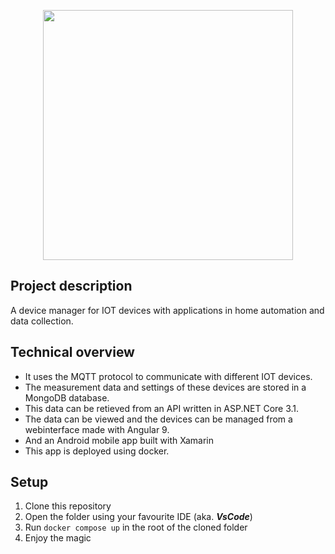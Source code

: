 <p align="center"><img src="https://www.jorenthijs.be/images/projects/iot_devicemanager.svg" width="400"></p>

## Project description

A device manager for IOT devices with applications in home automation and data collection.

## Technical overview

- It uses the MQTT protocol to communicate with different IOT devices.
- The measurement data and settings of these devices are stored in a MongoDB database.
- This data can be retieved from an API written in ASP.NET Core 3.1.
- The data can be viewed and the devices can be managed from a webinterface made with Angular 9.
- And an Android mobile app built with Xamarin
- This app is deployed using docker.

## Setup

1. Clone this repository
2. Open the folder using your favourite IDE (aka. _**VsCode**_)
3. Run `docker compose up` in the root of the cloned folder
4. Enjoy the magic
